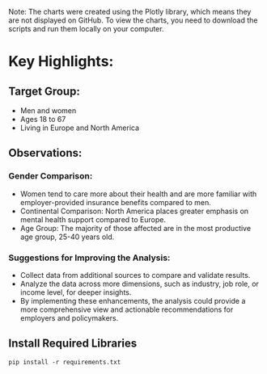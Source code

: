 Note: The charts were created using the Plotly library, which means they are not displayed on GitHub. To view the charts, you need to download the scripts and run them locally on your computer.

# Key Highlights:
## Target Group:
- Men and women
- Ages 18 to 67
- Living in Europe and North America

## Observations:
### Gender Comparison:
- Women tend to care more about their health and are more familiar with employer-provided insurance benefits compared to men.
- Continental Comparison: North America places greater emphasis on mental health support compared to Europe.
- Age Group: The majority of those affected are in the most productive age group, 25-40 years old.

### Suggestions for Improving the Analysis:
- Collect data from additional sources to compare and validate results.
- Analyze the data across more dimensions, such as industry, job role, or income level, for deeper insights.
- By implementing these enhancements, the analysis could provide a more comprehensive view and actionable recommendations for employers and policymakers.


## Install Required Libraries
`pip install -r requirements.txt`

